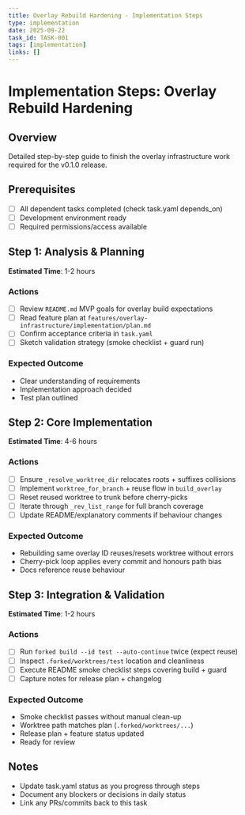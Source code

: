 ```yaml
---
title: Overlay Rebuild Hardening - Implementation Steps
type: implementation
date: 2025-09-22
task_id: TASK-001
tags: [implementation]
links: []
---
```


# Implementation Steps: Overlay Rebuild Hardening

## Overview
Detailed step-by-step guide to finish the overlay infrastructure work required for the v0.1.0 release.

## Prerequisites
- [ ] All dependent tasks completed (check task.yaml depends_on)
- [ ] Development environment ready
- [ ] Required permissions/access available

## Step 1: Analysis & Planning
**Estimated Time**: 1-2 hours

### Actions
- [ ] Review `README.md` MVP goals for overlay build expectations
- [ ] Read feature plan at `features/overlay-infrastructure/implementation/plan.md`
- [ ] Confirm acceptance criteria in `task.yaml`
- [ ] Sketch validation strategy (smoke checklist + guard run)

### Expected Outcome
- Clear understanding of requirements
- Implementation approach decided
- Test plan outlined

## Step 2: Core Implementation
**Estimated Time**: 4-6 hours

### Actions
- [ ] Ensure `_resolve_worktree_dir` relocates roots + suffixes collisions
- [ ] Implement `worktree_for_branch` + reuse flow in `build_overlay`
- [ ] Reset reused worktree to trunk before cherry-picks
- [ ] Iterate through `_rev_list_range` for full branch coverage
- [ ] Update README/explanatory comments if behaviour changes

### Expected Outcome
- Rebuilding same overlay ID reuses/resets worktree without errors
- Cherry-pick loop applies every commit and honours path bias
- Docs reference reuse behaviour

## Step 3: Integration & Validation
**Estimated Time**: 1-2 hours

### Actions
- [ ] Run `forked build --id test --auto-continue` twice (expect reuse)
- [ ] Inspect `.forked/worktrees/test` location and cleanliness
- [ ] Execute README smoke checklist steps covering build + guard
- [ ] Capture notes for release plan + changelog

### Expected Outcome
- Smoke checklist passes without manual clean-up
- Worktree path matches plan (`.forked/worktrees/...`)
- Release plan + feature status updated
- Ready for review

## Notes
- Update task.yaml status as you progress through steps
- Document any blockers or decisions in daily status
- Link any PRs/commits back to this task
